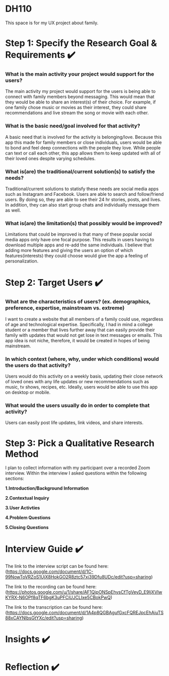 # DH110
This space is for my UX project about family. 


  
# Step 1: Specify the Research Goal & Requirements  ✔️
### What is the main activity your project would support for the users?
The main activity my project would support for the users is being able to connect with family members beyond messaging. This would mean that they would be able to share an interest(s) of their choice. For example, if one family chose music or movies as their interest, they could share recommendations and live stream the song or movie with each other.
### What is the basic need/goal involved for that activity?
A basic need that is involved for the activity is belonging/love. Because this app this made for family members or close individuals, users would be able to bond and feel deep connections with the people they love. While people can text or call each other, this app allows them to keep updated with all of their loved ones despite varying schedules. 
### What is(are) the traditional/current solution(s) to satisfy the needs?
Traditional/current solutions to statisfy these needs are social media apps such as Instagram and Facebook. Users are able to search and follow/friend users. By doing so, they are able to see their 24 hr stories, posts, and lives. In addition, they can also start group chats and individually message them as well.
### What is(are) the limitation(s) that possibly would be improved?
Limitations that could be improved is that many of these popular social media apps only have one focal purpose. This results in users having to download multiple apps and re-add the same individuals. I believe that adding more features and giving the users an option of which features(interests) they could choose would give the app a feeling of personalization.

# Step 2: Target Users ✔️
### What are the characteristics of users? (ex. demographics, preference, expertise, mainstream vs. extreme) 
I want to create a website that all members of a family could use, regardless of age and technological expertise. Specifically, I had in mind a college student or a member that lives further away that can easily provide their family with updates that would not get lose in text messages or emails. This app idea is not niche, therefore, it would be created in hopes of being mainstream. 
### In which context (where, why, under which conditions) would the users do that activity? 
Users would do this activity on a weekly basis, updating their close network of loved ones with any life updates or new recommendations such as music, tv shows, recipes, etc. Ideally, users would be able to use this app on desktop or mobile.
### What would the users usually do in order to complete that activity? 
Users can easily post life updates, link videos, and share interests.

# Step 3: Pick a Qualitative Research Method
I plan to collect information with my participant over a recorded Zoom interview. Within the interview I asked questions within the following sections:

**1.Introduction/Background Information**


**2.Contextual Inquiry**


**3.User Activties**


**4.Problem Questions**


**5.Closing Questions**

# Interview Guide ✔️
The link to the interview script can be found here: (https://docs.google.com/document/d/1C-99NowToVRZoS1UjX8HokGO2R8ztc57xj39Dfu8UDc/edit?usp=sharing)


The link to the recording can be found here: (https://photos.google.com/u/1/share/AF1QipONSpEhysCfTgVeyD_E9IjXVIwKYRX-N6OPf8qTF6bgK3uPFCiUJCLIxe5CBokPwQ)


The link to the transcription can be found here:
(https://docs.google.com/document/d/1A4p8QGBAgufGxcFQREJpcEhAiuTS88xCAYNlbsGtYXc/edit?usp=sharing)

# Insights ✔️

# Reflection ✔️
